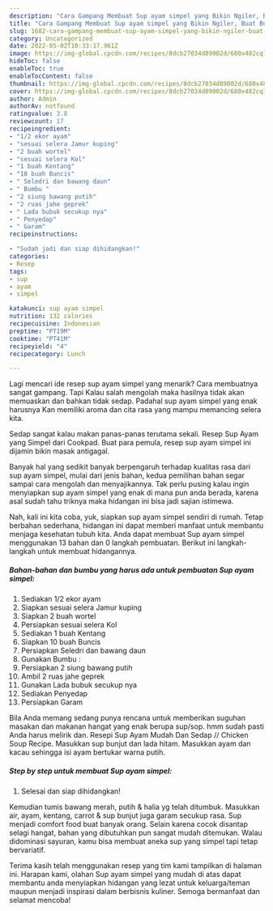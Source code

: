 ```yaml
---
description: "Cara Gampang Membuat Sup ayam simpel yang Bikin Ngiler, Buat Buka Puasa Bisa Manjain Lidah"
title: "Cara Gampang Membuat Sup ayam simpel yang Bikin Ngiler, Buat Buka Puasa Bisa Manjain Lidah"
slug: 1682-cara-gampang-membuat-sup-ayam-simpel-yang-bikin-ngiler-buat-buka-puasa-bisa-manjain-lidah
category: Uncategorized
date: 2022-05-02T10:33:17.961Z
image: https://img-global.cpcdn.com/recipes/8dcb27034d89002d/680x482cq70/sup-ayam-simpel-foto-resep-utama.jpg
hideToc: false
enableToc: true
enableTocContent: false
thumbnail: https://img-global.cpcdn.com/recipes/8dcb27034d89002d/680x482cq70/sup-ayam-simpel-foto-resep-utama.jpg
cover: https://img-global.cpcdn.com/recipes/8dcb27034d89002d/680x482cq70/sup-ayam-simpel-foto-resep-utama.jpg
author: Admin
authorAv: notfound
ratingvalue: 3.8
reviewcount: 17
recipeingredient:
- "1/2 ekor ayam"
- "sesuai selera Jamur kuping"
- "2 buah wortel"
- "sesuai selera Kol"
- "1 buah Kentang"
- "10 buah Buncis"
- " Seledri dan bawang daun"
- " Bumbu "
- "2 siung bawang putih"
- "2 ruas jahe geprek"
- " Lada bubuk secukup nya"
- " Penyedap"
- " Garam"
recipeinstructions:

- "Sudah jadi dan siap dihidangkan!"
categories:
- Resep
tags:
- sup
- ayam
- simpel

katakunci: sup ayam simpel 
nutrition: 132 calories
recipecuisine: Indonesian
preptime: "PT19M"
cooktime: "PT41M"
recipeyield: "4"
recipecategory: Lunch

---
```



Lagi mencari ide resep sup ayam simpel yang menarik? Cara membuatnya sangat gampang. Tapi Kalau salah mengolah maka hasilnya tidak akan memuaskan dan bahkan tidak sedap. Padahal sup ayam simpel yang enak harusnya Kan memiliki aroma dan cita rasa yang mampu memancing selera kita.


Sedap sangat kalau makan panas-panas terutama sekali. Resep Sup Ayam yang Simpel dari Cookpad. Buat para pemula, resep sup ayam simpel ini dijamin bikin masak antigagal.

Banyak hal yang sedikit banyak berpengaruh terhadap kualitas rasa dari sup ayam simpel, mulai dari jenis bahan, kedua pemilihan bahan segar sampai cara mengolah dan menyajikannya. Tak perlu pusing kalau ingin menyiapkan sup ayam simpel yang enak di mana pun anda berada, karena asal sudah tahu triknya maka hidangan ini bisa jadi sajian istimewa.


Nah, kali ini kita coba, yuk, siapkan sup ayam simpel sendiri di rumah. Tetap berbahan sederhana, hidangan ini dapat memberi manfaat untuk membantu menjaga kesehatan tubuh kita. Anda dapat membuat Sup ayam simpel menggunakan 13 bahan dan 0 langkah pembuatan. Berikut ini langkah-langkah untuk membuat hidangannya.

<!--inarticleads1-->

##### Bahan-bahan dan bumbu yang harus ada untuk pembuatan Sup ayam simpel:

1. Sediakan 1/2 ekor ayam
1. Siapkan sesuai selera Jamur kuping
1. Siapkan 2 buah wortel
1. Persiapkan sesuai selera Kol
1. Sediakan 1 buah Kentang
1. Siapkan 10 buah Buncis
1. Persiapkan  Seledri dan bawang daun
1. Gunakan  Bumbu :
1. Persiapkan 2 siung bawang putih
1. Ambil 2 ruas jahe geprek
1. Gunakan  Lada bubuk secukup nya
1. Sediakan  Penyedap
1. Persiapkan  Garam


Bila Anda memang sedang punya rencana untuk memberikan suguhan masakan dan makanan hangat yang enak berupa sup/sop. hmm sudah pasti Anda harus melirik dan. Resepi Sup Ayam Mudah Dan Sedap // Chicken Soup Recipe. Masukkan sup bunjut dan lada hitam. Masukkan ayam dan kacau sehingga isi ayam bertukar warna putih. 

<!--inarticleads2-->

##### Step by step untuk membuat Sup ayam simpel:


1. Selesai dan siap dihidangkan!

Kemudian tumis bawang merah, putih &amp; halia yg telah ditumbuk. Masukkan air, ayam, kentang, carrot &amp; sup bunjut juga garam secukup rasa. Sup menjadi comfort food buat banyak orang. Selain karena cocok disantap selagi hangat, bahan yang dibutuhkan pun sangat mudah ditemukan. Walau didominasi sayuran, kamu bisa membuat aneka sup yang simpel tapi tetap bervariatif. 

Terima kasih telah menggunakan resep yang tim kami tampilkan di halaman ini. Harapan kami, olahan Sup ayam simpel yang mudah di atas dapat membantu anda menyiapkan hidangan yang lezat untuk keluarga/teman maupun menjadi inspirasi dalam berbisnis kuliner. Semoga bermanfaat dan selamat mencoba!

